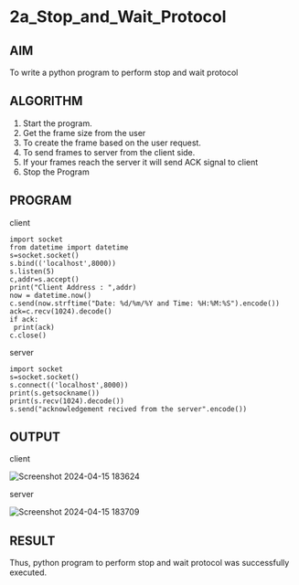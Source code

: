 # 2a_Stop_and_Wait_Protocol
## AIM 
To write a python program to perform stop and wait protocol
## ALGORITHM
1. Start the program.
2. Get the frame size from the user
3. To create the frame based on the user request.
4. To send frames to server from the client side.
5. If your frames reach the server it will send ACK signal to client
6. Stop the Program
## PROGRAM
client
```
import socket
from datetime import datetime
s=socket.socket()
s.bind(('localhost',8000))
s.listen(5)
c,addr=s.accept()
print("Client Address : ",addr)
now = datetime.now()
c.send(now.strftime("Date: %d/%m/%Y and Time: %H:%M:%S").encode())
ack=c.recv(1024).decode()
if ack:
 print(ack)
c.close()
```
server
```
import socket
s=socket.socket()
s.connect(('localhost',8000))
print(s.getsockname())
print(s.recv(1024).decode())
s.send("acknowledgement recived from the server".encode())
```
## OUTPUT
client

![Screenshot 2024-04-15 183624](https://github.com/ZafreenJagir/2a_Stop_and_Wait_Protocol/assets/144870573/2e0471fd-d661-4808-879f-5577502f9bf0)


server

![Screenshot 2024-04-15 183709](https://github.com/ZafreenJagir/2a_Stop_and_Wait_Protocol/assets/144870573/3003d468-e06a-4e7f-9fb5-248df1ef4a0e)



## RESULT
Thus, python program to perform stop and wait protocol was successfully executed.
